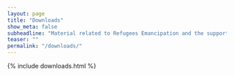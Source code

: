 ```yaml
---
layout: page
title: "Downloads"
show_meta: false
subheadline: "Material related to Refugees Emancipation and the support campaign"
teaser: ""
permalink: "/downloads/"
---
```


{% include downloads.html %}
